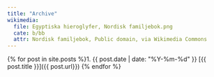 ```yaml
---
title: "Archive"
wikimedia:
  file: Egyptiska hieroglyfer, Nordisk familjebok.png
  cate: b/bb
  attr: Nordisk familjebok, Public domain, via Wikimedia Commons
---
```



{% for post in site.posts %}1. {{ post.date | date: "%Y-%m-%d" }}
  [{{ post.title }}]({{ post.url}})
{% endfor %}

